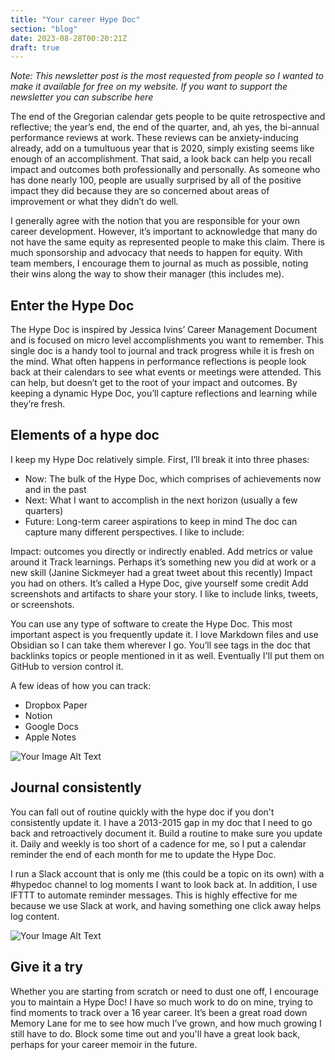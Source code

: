 ```yaml
---
title: "Your career Hype Doc"
section: "blog"
date: 2023-08-28T00:20:21Z
draft: true
---
```


_Note: This newsletter post is the most requested from people so I wanted to make it available for free on my website. If you want to support the newsletter you can subscribe here_

The end of the Gregorian calendar gets people to be quite retrospective and reflective; the year’s end, the end of the quarter, and, ah yes, the bi-annual performance reviews at work. These reviews can be anxiety-inducing already, add on a tumultuous year that is 2020, simply existing seems like enough of an accomplishment. That said, a look back can help you recall impact and outcomes both professionally and personally. As someone who has done nearly 100, people are usually surprised by all of the positive impact they did because they are so concerned about areas of improvement or what they didn’t do well.

I generally agree with the notion that you are responsible for your own career development. However, it’s important to acknowledge that many do not have the same equity as represented people to make this claim. There is much sponsorship and advocacy that needs to happen for equity. With team members, I encourage them to journal as much as possible, noting their wins along the way to show their manager (this includes me).

## Enter the Hype Doc

The Hype Doc is inspired by Jessica Ivins’ Career Management Document and is focused on micro level accomplishments you want to remember. This single doc is a handy tool to journal and track progress while it is fresh on the mind. What often happens in performance reflections is people look back at their calendars to see what events or meetings were attended. This can help, but doesn’t get to the root of your impact and outcomes. By keeping a dynamic Hype Doc, you’ll capture reflections and learning while they’re fresh.

## Elements of a hype doc

I keep my Hype Doc relatively simple. First, I’ll break it into three phases:

- Now: The bulk of the Hype Doc, which comprises of achievements now and in the past
- Next: What I want to accomplish in the next horizon (usually a few quarters)
- Future: Long-term career aspirations to keep in mind
The doc can capture many different perspectives. I like to include:

Impact: outcomes you directly or indirectly enabled. Add metrics or value around it
Track learnings. Perhaps it’s something new you did at work or a new skill (Janine Sickmeyer had a great tweet about this recently)
Impact you had on others. It’s called a Hype Doc, give yourself some credit
Add screenshots and artifacts to share your story. I like to include links, tweets, or screenshots.

You can use any type of software to create the Hype Doc. This most important aspect is you frequently update it. I love Markdown files and use Obsidian so I can take them wherever I go. You’ll see tags in the doc that backlinks topics or people mentioned in it as well. Eventually I'll put them on GitHub to version control it.

A few ideas of how you can track:

- Dropbox Paper
- Notion
- Google Docs
- Apple Notes

![Your Image Alt Text](/images/blog-images/img-2022-09-hype-doc-1.jpeg)

## Journal consistently

You can fall out of routine quickly with the hype doc if you don't consistently update it. I have a 2013-2015 gap in my doc that I need to go back and retroactively document it. Build a routine to make sure you update it. Daily and weekly is too short of a cadence for me, so I put a calendar reminder the end of each month for me to update the Hype Doc.

I run a Slack account that is only me (this could be a topic on its own) with a #hypedoc channel to log moments I want to look back at. In addition, I use IFTTT to automate reminder messages. This is highly effective for me because we use Slack at work, and having something one click away helps log content.

![Your Image Alt Text](/images/blog-images/img-2023-hype-doc-2.jpeg)

## Give it a try

Whether you are starting from scratch or need to dust one off, I encourage you to maintain a Hype Doc! I have so much work to do on mine, trying to find moments to track over a 16 year career. It’s been a great road down Memory Lane for me to see how much I’ve grown, and how much growing I still have to do. Block some time out and you'll have a great look back, perhaps for your career memoir in the future.
